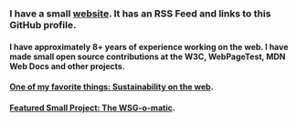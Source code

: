 ### I have a small [website](https://morganwebdev.org). It has an RSS Feed and links to this GitHub profile.

#### I have approximately 8+ years of experience working on the web. I have made small open source contributions at the W3C, WebPageTest, MDN Web Docs and other projects.

#### [One of my favorite things: Sustainability on the web](https://github.com/w3c/sustainableweb-wsg).

#### [Featured Small Project: The WSG-o-matic](https://wsg-o-matic.netlify.app/).
